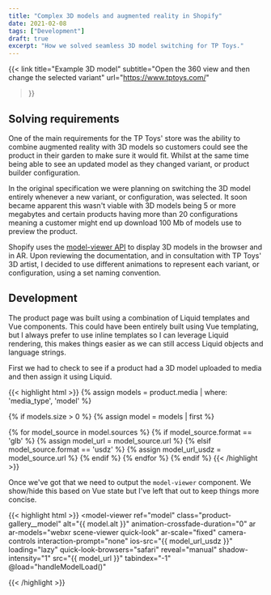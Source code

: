 ```yaml
---
title: "Complex 3D models and augmented reality in Shopify"
date: 2021-02-08
tags: ["Development"]
draft: true
excerpt: "How we solved seamless 3D model switching for TP Toys."
---
```


{{<
  link
  title="Example 3D model"
  subtitle="Open the 360 view and then change the selected variant"
  url="https://www.tptoys.com/"
>}}

## Solving requirements

One of the main requirements for the TP Toys' store was the ability to combine augmented reality with 3D models so customers could see the product in their garden to make sure it would fit. Whilst at the same time being able to see an updated model as they changed variant, or product builder configuration.

In the original specification we were planning on switching the 3D model entirely whenever a new variant, or configuration, was selected. It soon became apparent this wasn't viable with 3D models being 5 or more megabytes and certain products having more than 20 configurations meaning a customer might end up download 100 Mb of models use to preview the product.

Shopify uses the [model-viewer API](https://modelviewer.dev/) to display 3D models in the browser and in AR. Upon reviewing the documentation, and in consultation with TP Toys' 3D artist, I decided to use different animations to represent each variant, or configuration, using a set naming convention.

## Development

The product page was built using a combination of Liquid templates and Vue components. This could have been entirely built using Vue templating, but I always prefer to use inline templates so I can leverage Liquid rendering, this makes things easier as we can still access Liquid objects and language strings.

First we had to check to see if a product had a 3D model uploaded to media and then assign it using Liquid.

{{< highlight html >}}
{% assign models = product.media | where: 'media_type', 'model' %}

{% if models.size > 0 %}
  {% assign model = models | first %}

  {% for model_source in model.sources %}
    {% if model_source.format == 'glb' %}
      {% assign model_url = model_source.url %}
    {% elsif model_source.format == 'usdz' %}
      {% assign model_url_usdz = model_source.url %}
    {% endif %}
  {% endfor %}
{% endif %}
{{< /highlight >}}

Once we've got that we need to output the `model-viewer` component. We show/hide this based on Vue state but I've left that out to keep things more concise.

{{< highlight html >}}
<model-viewer
  ref="model"
  class="product-gallery__model"
  alt="{{ model.alt }}"
  animation-crossfade-duration="0"
  ar
  ar-models="webxr scene-viewer quick-look"
  ar-scale="fixed"
  camera-controls
  interaction-prompt="none"
  ios-src="{{ model_url_usdz }}"
  loading="lazy"
  quick-look-browsers="safari"
  reveal="manual"
  shadow-intensity="1"
  src="{{ model_url }}"
  tabindex="-1"
  @load="handleModelLoad()"
></model-viewer>
{{< /highlight >}}
